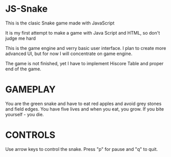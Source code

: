 JS-Snake
========

This is the clasic Snake game made with JavaScript

It is my first attempt to make a game with Java Script and HTML, so don't judge me hard

This is the game engine and verry basic user interface. I plan to create more advanced UI, but for now I will concentrate on game engine.

The game is not finished, yet I have to implement Hiscore Table and proper end of the game.

GAMEPLAY
=======

You are the green snake and have to eat red apples and avoid grey stones and field edges. You have five lives and when you eat, you grow. If you bite yourself - you die.


CONTROLS
========

Use arrow keys to control the snake.
Press "p" for pause and "q" to quit.
